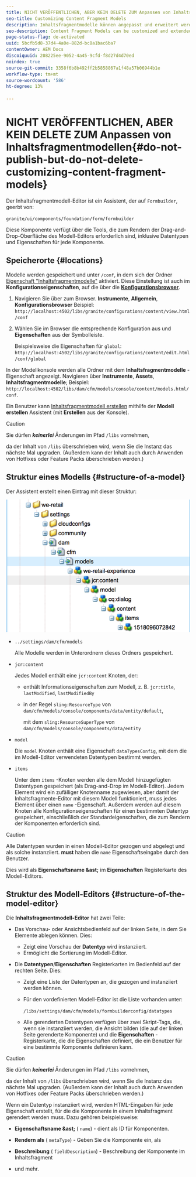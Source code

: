 ```yaml
---
title: NICHT VERÖFFENTLICHEN, ABER KEIN DELETE ZUM Anpassen von Inhaltsfragmentmodellen
seo-title: Customizing Content Fragment Models
description: Inhaltsfragmentmodelle können angepasst und erweitert werden.
seo-description: Content Fragment Models can be customized and extended.
page-status-flag: de-activated
uuid: 5bcfb5d8-37d4-4a0e-882d-bc8a1bac6ba7
contentOwner: AEM Docs
discoiquuid: 208225ee-9052-4a45-9cfd-f8d27d4d70ed
noindex: true
source-git-commit: 3358f6b8b492ff2b5858867a1f48a57b06944b1e
workflow-type: tm+mt
source-wordcount: '586'
ht-degree: 13%

---
```



# NICHT VERÖFFENTLICHEN, ABER KEIN DELETE ZUM Anpassen von Inhaltsfragmentmodellen{#do-not-publish-but-do-not-delete-customizing-content-fragment-models}

Der Inhaltsfragmentmodell-Editor ist ein Assistent, der auf `Formbuilder`, geerbt von:

`granite/ui/components/foundation/form/formbuilder`

Diese Komponente verfügt über die Tools, die zum Rendern der Drag-and-Drop-Oberfläche des Modell-Editors erforderlich sind, inklusive Datentypen und Eigenschaften für jede Komponente.

## Speicherorte {#locations}

Modelle werden gespeichert und unter `/conf`, in dem sich der Ordner [Eigenschaft &quot;Inhaltsfragmentmodelle&quot;](/help/assets/content-fragments-models.md#enable-content-fragment-models) aktiviert. Diese Einstellung ist auch im **Konfigurationseigenschaften**, auf die über die **[Konfigurationsbrowser](/help/sites-administering/configurations.md)**.

1. Navigieren Sie über zum Browser. **Instrumente**, **Allgemein**, **Konfigurationsbrowser**
Beispiel: 
`http://localhost:4502/libs/granite/configurations/content/view.html/conf`

1. Wählen Sie im Browser die entsprechende Konfiguration aus und **Eigenschaften** aus der Symbolleiste.

   Beispielsweise die Eigenschaften für `global`: `http://localhost:4502/libs/granite/configurations/content/edit.html/conf/global`

In der Modellkonsole werden alle Ordner mit dem **Inhaltsfragmentmodelle** -Eigenschaft angezeigt. Navigieren über **Instrumente**, **Assets**, **Inhaltsfragmentmodelle**; Beispiel: `http://localhost:4502/libs/dam/cfm/models/console/content/models.html/conf`.

Ein Benutzer kann [Inhaltsfragmentmodell erstellen](/help/assets/content-fragments-models.md#creating-a-content-fragment-model) mithilfe der **Modell erstellen** Assistent (mit **Erstellen** aus der Konsole).

>[!CAUTION]
>
>Sie dürfen ***keinerlei*** Änderungen im Pfad `/libs` vornehmen,
>
>da der Inhalt von `/libs` überschrieben wird, wenn Sie die Instanz das nächste Mal upgraden. (Außerdem kann der Inhalt auch durch Anwenden von Hotfixes oder Feature Packs überschrieben werden.)

## Struktur eines Modells {#structure-of-a-model}

Der Assistent erstellt einen Eintrag mit dieser Struktur:

![cf-54](assets/cf-54.png)

* `../settings/dam/cfm/models`

   Alle Modelle werden in Unterordnern dieses Ordners gespeichert.

* `jcr:content`

   Jedes Modell enthält eine `jcr:content` Knoten, der:

   * enthält Informationseigenschaften zum Modell, z. B. `jcr:title`, `lastModified`, `lastModifiedBy`
   * in der Regel `sling:ResourceType` von `dam/cfm/models/console/components/data/entity/default`,

      mit dem `sling:ResourceSuperType` von `dam/cfm/models/console/components/data/entity`

* `model`

   Die `model` Knoten enthält eine Eigenschaft `dataTypesConfig`, mit dem die im Modell-Editor verwendeten Datentypen bestimmt werden.

* `items`

   Unter dem `items` -Knoten werden alle dem Modell hinzugefügten Datentypen gespeichert (als Drag-and-Drop im Modell-Editor). Jedem Element wird ein zufälliger Knotenname zugewiesen, aber damit der Inhaltsfragmente-Editor mit diesem Modell funktioniert, muss jedes Element über einen `name` -Eigenschaft. Außerdem werden auf diesem Knoten alle Konfigurationseigenschaften für einen bestimmten Datentyp gespeichert, einschließlich der Standardeigenschaften, die zum Rendern der Komponenten erforderlich sind.

>[!CAUTION]
>
>Alle Datentypen wurden in einen Modell-Editor gezogen und abgelegt und als solche instanziiert. **must** haben die `name` Eigenschaftseingabe durch den Benutzer.
>
>Dies wird als **Eigenschaftsname &amp;ast;** im **Eigenschaften** Registerkarte des Modell-Editors.

## Struktur des Modell-Editors {#structure-of-the-model-editor}

Die **Inhaltsfragmentmodell-Editor** hat zwei Teile:

* Das Vorschau- oder Ansichtsbedienfeld auf der linken Seite, in dem Sie Elemente ablegen können. Dies:

   * Zeigt eine Vorschau der **Datentyp** wird instanziiert.
   * Ermöglicht die Sortierung im Modell-Editor.

* Die **Datentypen**/**Eigenschaften** Registerkarten im Bedienfeld auf der rechten Seite. Dies:

   * Zeigt eine Liste der Datentypen an, die gezogen und instanziiert werden können.
   * Für den vordefinierten Modell-Editor ist die Liste vorhanden unter:

      `/libs/settings/dam/cfm/models/formbuilderconfig/datatypes`

      <!-- Please uncomment when file is used
      This node contains all the data types currently supported in the model editor. For more information on how to configure the data types, see [Customizing Data Types for Content Fragment Models](/help/sites-developing/customizing-content-fragment-model-data-types.md).
      -->

   * Alle gerenderten Datentypen verfügen über zwei Skript-Tags, die, wenn sie instanziiert werden, die Ansicht bilden (die auf der linken Seite gerenderte Komponente) und die **Eigenschaften** -Registerkarte, die die Eigenschaften definiert, die ein Benutzer für eine bestimmte Komponente definieren kann.

>[!CAUTION]
>
>Sie dürfen ***keinerlei*** Änderungen im Pfad `/libs` vornehmen,
>
>da der Inhalt von `/libs` überschrieben wird, wenn Sie die Instanz das nächste Mal upgraden. (Außerdem kann der Inhalt auch durch Anwenden von Hotfixes oder Feature Packs überschrieben werden.)

<!-- Please uncomment when files are used
The properties on the right side define a form that is submitted directly into JCR under `/conf`; see the path in the example [Structure of a Model](/help/sites-developing/customizing-content-fragment-models.md#structure-of-a-model).
-->

Wenn ein Datentyp instanziiert wird, werden HTML-Eingaben für jede Eigenschaft erstellt, für die die Komponente in einem Inhaltsfragment gerendert werden muss. Dazu gehören beispielsweise:

* **Eigenschaftsname &amp;ast;** ( `name`) - dient als ID für Komponenten.

* **Rendern als** ( `metaType`) - Geben Sie die Komponente ein, als

* **Beschreibung** ( `fieldDescription`) - Beschreibung der Komponente im Inhaltsfragment

* und mehr.

